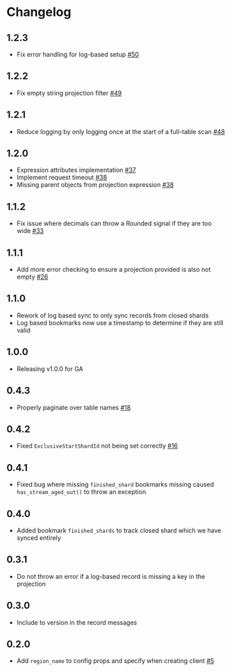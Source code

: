 # Changelog

## 1.2.3
  * Fix error handling for log-based setup [#50](https://github.com/singer-io/tap-dynamodb/pull/50)

## 1.2.2
  * Fix empty string projection filter [#49](https://github.com/singer-io/tap-dynamodb/pull/49)

## 1.2.1
  * Reduce logging by only logging once at the start of a full-table scan [#48](https://github.com/singer-io/tap-dynamodb/pull/48)

## 1.2.0
  * Expression attributes implementation [#37](https://github.com/singer-io/tap-dynamodb/pull/37)
  * Implement request timeout [#38](https://github.com/singer-io/tap-dynamodb/pull/38)
  * Missing parent objects from projection expression [#38](https://github.com/singer-io/tap-dynamodb/pull/37)

## 1.1.2
  * Fix issue where decimals can throw a Rounded signal if they are too wide [#33](https://github.com/singer-io/tap-dynamodb/pull/33)

## 1.1.1
  * Add more error checking to ensure a projection provided is also not empty [#26](https://github.com/singer-io/tap-dynamodb/pull/26)

## 1.1.0
  * Rework of log based sync to only sync records from closed shards
  * Log based bookmarks now use a timestamp to determine if they are still valid

## 1.0.0
  * Releasing v1.0.0 for GA

## 0.4.3
 * Properly paginate over table names [#18](https://github.com/singer-io/tap-dynamodb/pull/18)

## 0.4.2
 * Fixed `ExclusiveStartShardId` not being set correctly [#16](https://github.com/singer-io/tap-dynamodb/pull/16)

## 0.4.1
 * Fixed bug where missing `finished_shard` bookmarks missing caused `has_stream_aged_out()` to throw an exception

## 0.4.0
 * Added bookmark `finished_shards` to track closed shard which we have synced entirely

## 0.3.1
 * Do not throw an error if a log-based record is missing a key in the projection

## 0.3.0
 * Include to version in the record messages

## 0.2.0
 * Add `region_name` to config props and specify when creating client [#5](https://github.com/singer-io/tap-dynamodb/pull/5)
